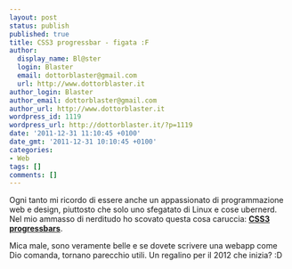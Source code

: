 ```yaml
---
layout: post
status: publish
published: true
title: CSS3 progressbar - figata :F
author:
  display_name: Bl@ster
  login: Blaster
  email: dottorblaster@gmail.com
  url: http://www.dottorblaster.it
author_login: Blaster
author_email: dottorblaster@gmail.com
author_url: http://www.dottorblaster.it
wordpress_id: 1119
wordpress_url: http://dottorblaster.it/?p=1119
date: '2011-12-31 11:10:45 +0100'
date_gmt: '2011-12-31 10:10:45 +0100'
categories:
- Web
tags: []
comments: []
---
```

<p>Ogni tanto mi ricordo di essere anche un appassionato di programmazione web e design, piuttosto che solo uno sfegatato di Linux e cose ubernerd. Nel mio ammasso di nerditudo ho scovato questa cosa caruccia: <strong><a href="http://dipperstove.com/design/css3-progress-bars.html">CSS3 progressbars</a></strong>.</p>
<p>Mica male, sono veramente belle e se dovete scrivere una webapp come Dio comanda, tornano parecchio utili. Un regalino per il 2012 che inizia? :D</p>
